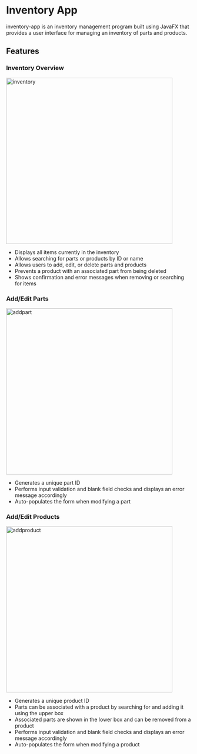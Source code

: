 # Inventory App
inventory-app is an inventory management program built using JavaFX that provides a user interface for managing an inventory of parts and products.
## Features
### Inventory Overview
<img width="452" alt="inventory" src="https://github.com/PcGamer25/inventory-app/assets/24723469/f597638f-8ea4-4ac7-a19a-c9b6328d65d4">

- Displays all items currently in the inventory
- Allows searching for parts or products by ID or name
- Allows users to add, edit, or delete parts and products
- Prevents a product with an associated part from being deleted
- Shows confirmation and error messages when removing or searching for items
### Add/Edit Parts
<img width="452" alt="addpart" src="https://github.com/PcGamer25/inventory-app/assets/24723469/85a19008-2a64-41b0-a42c-48455a6d5358">

- Generates a unique part ID
- Performs input validation and blank field checks and displays an error message accordingly
- Auto-populates the form when modifying a part
### Add/Edit Products
<img width="452" alt="addproduct" src="https://github.com/PcGamer25/inventory-app/assets/24723469/64e091c4-380e-40e1-9621-1ad72a3e9a40">

- Generates a unique product ID
- Parts can be associated with a product by searching for and adding it using the upper box
- Associated parts are shown in the lower box and can be removed from a product
- Performs input validation and blank field checks and displays an error message accordingly
- Auto-populates the form when modifying a product
